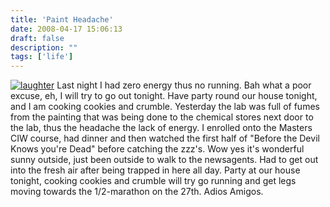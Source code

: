 ```yaml
---
title: 'Paint Headache'
date: 2008-04-17 15:06:13
draft: false
description: ""
tags: ['life']
---
```


[![](/shared/2008/04/laughter.gif "laughter")](/shared/2008/04/laughter.gif) Last night I had zero energy thus no running. Bah what a poor excuse, eh, I will try to go out tonight. Have party round our house tonight, and I am cooking cookies and crumble. Yesterday the lab was full of fumes from the painting that was being done to the chemical stores next door to the lab, thus the headache the lack of energy. I enrolled onto the Masters CIW course, had dinner and then watched the first half of "Before the Devil Knows you're Dead" before catching the zzz's. Wow yes it's wonderful sunny outside, just been outside to walk to the newsagents. Had to get out into the fresh air after being trapped in here all day. Party at our house tonight, cooking cookies and crumble will try go running and get legs moving towards the 1/2-marathon on the 27th. Adios Amigos.